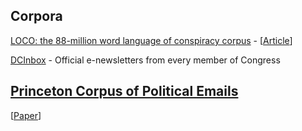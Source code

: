 ## Corpora

[LOCO: the 88-million word language of conspiracy
corpus](https://osf.io/snpcg/) -
\[[Article](https://link.springer.com/article/10.3758/s13428-021-01698-z)\]

[DCInbox](https://www.dcinbox.com/about/) - Official e-newsletters from
every member of Congress

[Princeton Corpus of Political Emails](https://electionemails2020.org/)
-
\[[Paper](https://electionemails2020.org/assets/manipulative-political-emails-working-paper.pdf)\]
